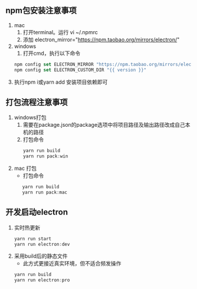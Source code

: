 ## npm包安装注意事项
1. mac 
   1. 打开terminal。运行 vi ~/.npmrc
   2. 添加 electron_mirror="https://npm.taobao.org/mirrors/electron/"
2. windows 
   1. 打开cmd，执行以下命令
    ``` js
    npm config set ELECTRON_MIRROR "https://npm.taobao.org/mirrors/electron/"
    npm config set ELECTRON_CUSTOM_DIR "{{ version }}"
    ```
3. 执行npm i或yarn add 安装项目依赖即可

## 打包流程注意事项
1. windows打包
   1. 需要在package.json的package选项中将项目路径及输出路径改成自己本机的路径
   2. 打包命令
      ``` js
      yarn run build
      yarn run pack:win
      ```
2. mac 打包
   - 打包命令
   ``` js
      yarn run build
      yarn run pack:mac
   ```

## 开发启动electron
1. 实时热更新
   ``` js
   yarn run start
   yarn run electron:dev
   ```
2. 采用build后的静态文件
   - 此方式更接近真实环境，但不适合频发操作
   ``` js
   yarn run build
   yarn run electron:pro
   ```